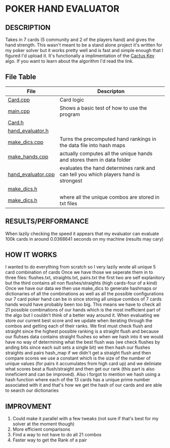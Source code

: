 # POKER HAND EVALUATOR

## DESCRIPTION
Takes in 7 cards (5 community and 2 of the players hand) and gives the hand strength. 
This wasn't meant to be a stand alone project it's written for my poker solver
but it works pretty well and is fast and simple enough that I figured I'd upload it. 
It's functionally a implimentation of the [Cactus Kev](http://suffe.cool/poker/evaluator.html) algo.
If you want to learn about the algorithm I'd read the link.



## File Table

| File | Descripton |
| --------- | --------------------- |
| [Card.cpp](hand_rank/src/Card.cpp) | Card logic |
| [main.cpp](hand_rank/src/main.cpp) | Shows a basic test of how to use the program |
| [Card.h](hand_rank/src/Card.h) | |
| [hand_evaluator.h](hand_rank/src/hand_evaluator.h) | |
| [make_dics.cpp](hand_rank/src/make_dics.cpp) | Turns the precomputed hand rankings in the data file into hash maps|
| [make_hands.cpp](make/hands/src/make_hands.cpp) | actually computes all the unique hands and stores them in data folder |
| [hand_evaluator.cpp](hand_rank/src/hand_evaluator.cpp) | evaluates the hand determines rank and can tell you which players hand is strongest |
| [make_dics.h](hand_rank/src/make_dics.h) |  |
| [make_dics.h](data) | where all the unique combos are stored in txt files |

## RESULTS/PERFORMANCE
When lazily checking the speed it appears that my evaluator can
evaluate 100k cards in around 0.0368641 seconds on my machine
(results may cary)

## HOW IT WORKS
I wanted to do everything from scratch so I very lazily 
wrote all unique 5 card combination of cards 
Once we have those we seperate them in to three files:
flushes.txt, straights.txt, pairs.txt
 the first two are self explanitory but the third contains all non flushes/straights (high cards-four of a kind) 
 Once we have our data we then use make_dics to generate hashmaps or dictionaries of all the combinations as 
well as all the possible configurations our 7 card poker hand can be in since storing all unique combos of 
7 cards hands would have probably been too big. This means we have to check all 21 possible combinations of 
our hands which is the most inefficient part of the algo but I couldn't think of a better way around it.
When evaluating we store our current best score and we update when iterating through the combos and getting each 
of their ranks. We first must check flush and straight since the highest possible ranking is a straight flush
and because our fluhses data contains straight flushes so when we hash into it we would have no way of determining 
what the best flush was (we check flushes by anding bits since each suit sets a single bit)
we then hash our flushes straights and pairs hash_map if we didn't get a straight flush and then compare scores
we use a constant which is the size of the number of unique values (for pairs it accumulates from high card up) and we 
deliniate what scores beat a flush/straight and then get our rank (this part is also inneficient and can be improved).
Also i forgot to mention we hash using a hash function where each of the 13 cards has a unique prime number associated 
with it and that's how we get the hash of our cards and are able to search our dictionaries

## IMPROVMENT
1. Could make it parallel with a few tweaks (not sure if that's best for my solver at the moment though)
2. More efficient comparisons 
3. Find a way to not have to do all 21 combos
4. Faster way to get the Rank of a pair

